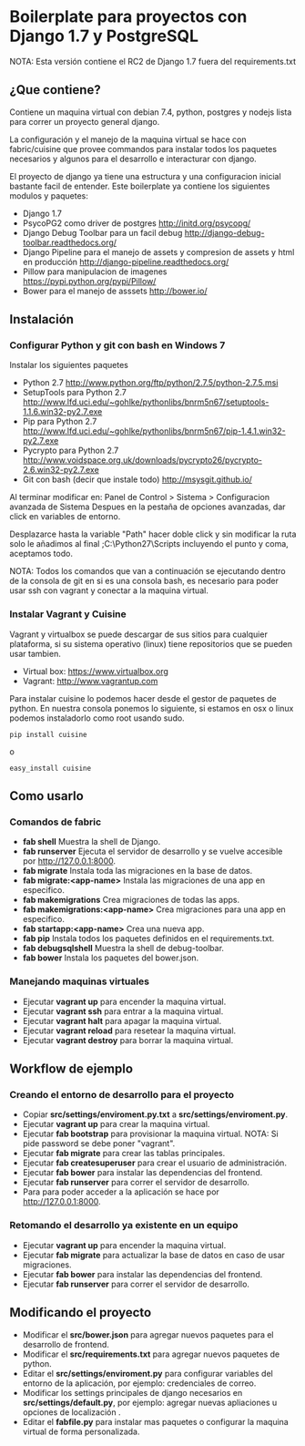 # Boilerplate para proyectos con Django 1.7 y PostgreSQL #

NOTA: Esta versión contiene el RC2 de Django 1.7 fuera del requirements.txt

## ¿Que contiene?

Contiene un maquina virtual con debian 7.4, python, postgres y nodejs lista para correr un proyecto general django.

La configuración y el manejo de la maquina virtual se hace con fabric/cuisine que provee commandos para instalar todos
los paquetes necesarios y algunos para el desarrollo e interacturar con django.

El proyecto de django ya tiene una estructura y una configuracion inicial bastante facil de entender.
Este boilerplate ya contiene los siguientes modulos y paquetes:

- Django 1.7
- PsycoPG2 como driver de postgres http://initd.org/psycopg/
- Django Debug Toolbar para un facil debug http://django-debug-toolbar.readthedocs.org/
- Django Pipeline para el manejo de assets y compresion de assets y html en producción http://django-pipeline.readthedocs.org/
- Pillow para manipulacion de imagenes https://pypi.python.org/pypi/Pillow/
- Bower para el manejo de asssets http://bower.io/

## Instalación ##

### Configurar Python y git con bash en Windows 7 ###

Instalar los siguientes paquetes

- Python 2.7 http://www.python.org/ftp/python/2.7.5/python-2.7.5.msi
- SetupTools para Python 2.7 http://www.lfd.uci.edu/~gohlke/pythonlibs/bnrm5n67/setuptools-1.1.6.win32-py2.7.exe
- Pip para Python 2.7 http://www.lfd.uci.edu/~gohlke/pythonlibs/bnrm5n67/pip-1.4.1.win32-py2.7.exe
- Pycrypto para Python 2.7 http://www.voidspace.org.uk/downloads/pycrypto26/pycrypto-2.6.win32-py2.7.exe
- Git con bash (decir que instale todo) http://msysgit.github.io/

Al terminar modificar en: Panel de Control > Sistema > Configuracion avanzada de Sistema
Despues en la pestaña de opciones avanzadas, dar click en variables de entorno.

Desplazarce hasta la variable "Path" hacer doble click y sin modificar la ruta solo le añadimos al final ;C:\Python27\Scripts
incluyendo el punto y coma, aceptamos todo.

NOTA: Todos los comandos que van a continuación se ejecutando dentro de la consola de git en si es una consola bash,
es necesario para poder usar ssh con vagrant y conectar a la maquina virtual.


### Instalar Vagrant y Cuisine ###

Vagrant y virtualbox se puede descargar de sus sitios para cualquier plataforma, si su sistema operativo (linux) tiene repositorios
que se pueden usar tambien.

- Virtual box: https://www.virtualbox.org
- Vagrant: http://www.vagrantup.com

Para instalar cuisine lo podemos hacer desde el gestor de paquetes de python.
En nuestra consola ponemos lo siguiente, si estamos en osx o linux podemos instaladorlo como root usando sudo.

    pip install cuisine

o

    easy_install cuisine


## Como usarlo ##

### Comandos de fabric ###

- __fab shell__ Muestra la shell de Django.
- __fab runserver__ Ejecuta el servidor de desarrollo y se vuelve accesible por http://127.0.0.1:8000.
- __fab migrate__ Instala toda las migraciones en la base de datos.
- __fab migrate:\<app-name\>__ Instala las migraciones de una app en especifico.
- __fab makemigrations__ Crea migraciones de todas las apps.
- __fab makemigrations:\<app-name\>__ Crea migraciones para una app en especifico.
- __fab startapp:\<app-name\>__ Crea una nueva app.
- __fab pip__ Instala todos los paquetes definidos en el requirements.txt.
- __fab debugsqlshell__ Muestra la shell de debug-toolbar.
- __fab bower__ Instala los paquetes del bower.json.

### Manejando maquinas virtuales ###

- Ejecutar __vagrant up__ para encender la maquina virtual.
- Ejecutar __vagrant ssh__ para entrar a la maquina virtual.
- Ejecutar __vagrant halt__ para apagar la maquina virtual.
- Ejecutar __vagrant reload__ para resetear la maquina virtual.
- Ejecutar __vagrant destroy__ para borrar la maquina virtual.

## Workflow de ejemplo ##

### Creando el entorno de desarrollo para el proyecto ###

- Copiar __src/settings/enviroment.py.txt__ a __src/settings/enviroment.py__.
- Ejecutar __vagrant up__ para crear la maquina virtual.
- Ejecutar __fab bootstrap__ para provisionar la maquina virtual. NOTA: Si pide password se debe poner "vagrant".
- Ejecutar __fab migrate__ para crear las tablas principales.
- Ejecutar __fab createsuperuser__ para crear el usuario de administración.
- Ejecutar __fab bower__ para instalar las dependencias del frontend.
- Ejecutar __fab runserver__ para correr el servidor de desarrollo.
- Para para poder acceder a la aplicación se hace por http://127.0.0.1:8000.

### Retomando el desarrollo ya existente en un equipo ###

- Ejecutar __vagrant up__ para encender la maquina virtual.
- Ejecutar __fab migrate__ para actualizar la base de datos en caso de usar migraciones.
- Ejecutar __fab bower__ para instalar las dependencias del frontend.
- Ejecutar __fab runserver__ para correr el servidor de desarrollo.

## Modificando el proyecto ##

- Modificar el __src/bower.json__ para agregar nuevos paquetes para el desarrollo de frontend.
- Modificar el __src/requirements.txt__ para agregar nuevos paquetes de python.
- Editar el __src/settings/enviroment.py__ para configurar variables del entorno de la aplicación, por ejemplo: credenciales de correo.
- Modificar los settings principales de django necesarios en __src/settings/default.py__, por ejemplo: agregar nuevas apliaciones u opciones de localización .
- Editar el __fabfile.py__ para instalar mas paquetes o configurar la maquina virtual de forma personalizada.



